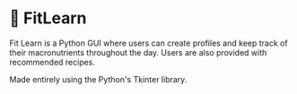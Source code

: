 # 💪 FitLearn
Fit Learn is a Python GUI where users can create profiles and keep track of their macronutrients throughout the day. Users are also provided with recommended recipes.

Made entirely using the Python's Tkinter library.
